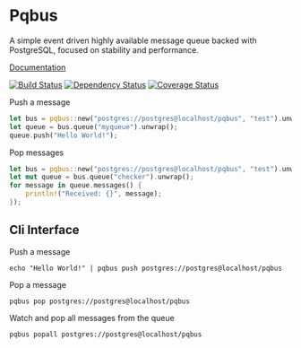 # Pqbus
A simple event driven highly available message queue backed with PostgreSQL, focused on stability and performance.

[Documentation](https://shanegibbs.github.io/pqbus/pqbus/index.html)

[![Build Status](https://travis-ci.org/shanegibbs/pqbus.svg?branch=master)](https://travis-ci.org/shanegibbs/pqbus)
[![Dependency Status](https://dependencyci.com/github/shanegibbs/pqbus/badge)](https://dependencyci.com/github/shanegibbs/pqbus)
[![Coverage Status](https://coveralls.io/repos/github/shanegibbs/pqbus/badge.svg?branch=master)](https://coveralls.io/github/shanegibbs/pqbus?branch=master)

Push a message

```rust
let bus = pqbus::new("postgres://postgres@localhost/pqbus", "test").unwrap();
let queue = bus.queue("myqueue").unwrap();
queue.push("Hello World!");
```

Pop messages

```rust
let bus = pqbus::new("postgres://postgres@localhost/pqbus", "test").unwrap();
let mut queue = bus.queue("checker").unwrap();
for message in queue.messages() {
    println!("Received: {}", message);
});
```

## Cli Interface

Push a message

```
echo "Hello World!" | pqbus push postgres://postgres@localhost/pqbus
```

Pop a message

```
pqbus pop postgres://postgres@localhost/pqbus
```

Watch and pop all messages from the queue

```
pqbus popall postgres://postgres@localhost/pqbus
```
